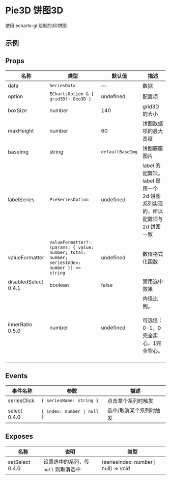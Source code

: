 <script setup>
import { defineAsyncComponent } from 'vue'
import { ElTag, ElAlert } from 'element-plus'

const Pie3D = defineAsyncComponent(() => import('./components/DemoPie3D.vue'))
</script>




# Pie3D 饼图3D

使用 echarts-gl 绘制的3D饼图

## 示例

<ClientOnly>
    <Pie3D />
</ClientOnly>

## Props

| 名称 | 类型 | 默认值 | 描述 |
|------|------|--------|------|
| data | `SeriesData` | — | 数据 |
| option | `EChartsOption & { grid3D?: Geo3D }` | undefined | 配置项 |
| boxSize | number | 140 | grid3D 的大小 |
| maxHeight | number | 60 | 饼图数据项的最大高度 |
| baseImg | string | `defaultBaseImg` | 饼图底座图片 |
| labelSeries | `PieSeriesOption` | undefined | label 的配置项。label 是用一个 2d 饼图系列实现的，所以配置项与 2d 饼图一致 |
| valueFormatter | `valueFormatter?: (params: { value: number; total: number; seriesIndex: number }) => string` | undefined | 数值格式化函数 |
| disabledSelect <el-tag size="small" round>0.4.1</el-tag> | boolean | false | 禁用选中效果 |
| innerRatio <el-tag size="small" round>0.5.0</el-tag> | number | undefined | 内径比例。<br/><br/> 可选值：0-1，0完全实心，1完全空心。<br/><br/> <el-alert title="！！！！！注意：如果设置 innerRatio，即使 boxSize 不变饼图也会变小。" type="warning" :closable="false" /> |

## Events

| 事件名称 | 参数 | 描述 |
|----------|---------|------|
| seriesClick | `{ seriesName: string }` | 点击某个系列时触发 |
| select <el-tag size="small" round>0.4.0</el-tag> | `{ index: number \| null }` | 选中/取消某个系列时触发 |

## Exposes

| 名称 | 说明 | 类型 |
|----------|---------|------|
| setSelect <el-tag size="small" round>0.4.0</el-tag> | 设置选中的系列，传 `null` 则取消选中 | (seriesIndex: number \| null) => void |